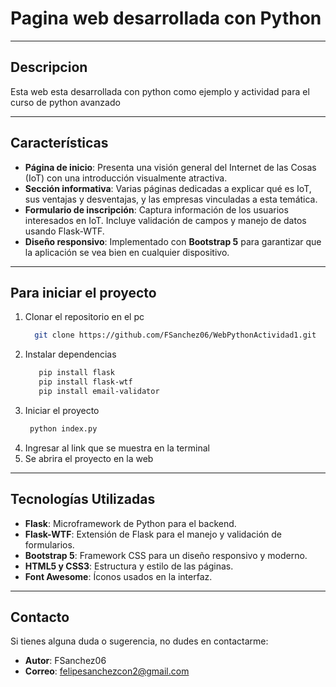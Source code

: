 # Pagina web desarrollada con Python
---
## Descripcion

Esta web esta desarrollada con python como ejemplo y actividad para el curso de python avanzado

---

## Características

- **Página de inicio**: Presenta una visión general del Internet de las Cosas (IoT) con una introducción visualmente atractiva.
- **Sección informativa**: Varias páginas dedicadas a explicar qué es IoT, sus ventajas y desventajas, y las empresas vinculadas a esta temática.
- **Formulario de inscripción**: Captura información de los usuarios interesados en IoT. Incluye validación de campos y manejo de datos usando Flask-WTF.
- **Diseño responsivo**: Implementado con **Bootstrap 5** para garantizar que la aplicación se vea bien en cualquier dispositivo.

---

## Para iniciar el proyecto

1. Clonar el repositorio en el pc
    ```bash
      git clone https://github.com/FSanchez06/WebPythonActividad1.git
    ```
2. Instalar dependencias
   ```bash
      pip install flask
      pip install flask-wtf
      pip install email-validator
   ```
3. Iniciar el proyecto
   ```bash
    python index.py
   ```
4. Ingresar al link que se muestra en la terminal
5. Se abrira el proyecto en la web

---

## Tecnologías Utilizadas

- **Flask**: Microframework de Python para el backend.
- **Flask-WTF**: Extensión de Flask para el manejo y validación de formularios.
- **Bootstrap 5**: Framework CSS para un diseño responsivo y moderno.
- **HTML5 y CSS3**: Estructura y estilo de las páginas.
- **Font Awesome**: Íconos usados en la interfaz.
  
---

## Contacto

Si tienes alguna duda o sugerencia, no dudes en contactarme:

- **Autor**: FSanchez06
- **Correo**: felipesanchezcon2@gmail.com

   
